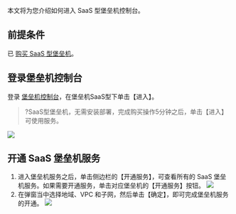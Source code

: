 
本文将为您介绍如何进入 SaaS 型堡垒机控制台。

## 前提条件
已 [购买 SaaS 型堡垒机](https://cloud.tencent.com/document/product/1025/55177)。

## 登录堡垒机控制台
登录 [堡垒机控制台](https://console.cloud.tencent.com/cds/dasb)，在堡垒机SaaS型下单击【进入】。
>?SaaS型堡垒机，无需安装部署，完成购买操作5分钟之后，单击【进入】可使用服务。
>
![](https://main.qcloudimg.com/raw/4208abbac03b12cb208d7b8b346ae606.png)

## 开通 SaaS 堡垒机服务
1. 进入堡垒机服务之后，单击侧边栏的【开通服务】，可查看所有的 SaaS 堡垒机服务。如果需要开通服务，单击对应堡垒机的【开通服务】按钮。
![](https://main.qcloudimg.com/raw/27a592b6e25af7ac85a69c6db1227aaa.png)
2. 在弹窗当中选择地域、VPC 和子网，然后单击【确定】，即可完成堡垒机服务的开通。
![](https://main.qcloudimg.com/raw/e1081b13a9c74486bc62a48aa6e6f2a8.png)
